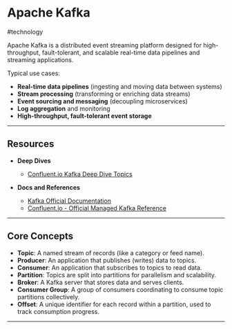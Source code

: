 # Apache Kafka

#technology

Apache Kafka is a distributed event streaming platform designed for high-throughput, fault-tolerant, and scalable real-time data pipelines and streaming applications.

Typical use cases:

- **Real-time data pipelines** (ingesting and moving data between systems)
- **Stream processing** (transforming or enriching data streams)
- **Event sourcing and messaging** (decoupling microservices)
- **Log aggregation** and monitoring
- **High-throughput, fault-tolerant event storage**

---
## Resources

- **Deep Dives**
	- [Confluent.io Kafka Deep Dive Topics](https://developer.confluent.io/learn/)

- **Docs and References**
	- [Kafka Official Documentation](https://kafka.apache.org/documentation/)
	- [Confluent.io - Official Managed Kafka Reference](https://developer.confluent.io/)

---
## Core Concepts

- **Topic**: A named stream of records (like a category or feed name).
- **Producer**: An application that publishes (writes) data to topics.
- **Consumer**: An application that subscribes to topics to read data.
- **Partition**: Topics are split into partitions for parallelism and scalability.
- **Broker**: A Kafka server that stores data and serves clients.
- **Consumer Group**: A group of consumers coordinating to consume topic partitions collectively.
- **Offset**: A unique identifier for each record within a partition, used to track consumption progress.

---

